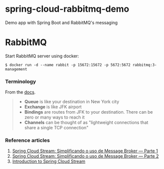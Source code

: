 # spring-cloud-rabbitmq-demo
Demo app with Spring Boot and RabbitMQ's messaging

# RabbitMQ
Start RabbitMQ server using docker:
```
$ docker run -d --name rabbit -p 15672:15672 -p 5672:5672 rabbitmq:3-management
```

### Terminology
From the [docs](https://www.rabbitmq.com/tutorials/amqp-concepts.html).
 
> * **Queue** is like your destination in New York city
> * **Exchange** is like JFK airport
> * **Bindings** are routes from JFK to your destination. There can be zero or many ways to reach it
> * **Channels** can be thought of as "lightweight connections that share a single TCP connection"

### Reference articles
1. [Spring Cloud Stream: Simplificando o uso de Message Broker — Parte 1](https://medium.com/@jvoliveiran/spring-cloud-stream-simplificando-o-uso-de-message-broker-71f1731f5f5)
2. [Spring Cloud Stream: Simplificando o uso de Message Broker — Parte 2](https://medium.com/@jvoliveiran/spring-cloud-stream-simplificando-o-uso-de-message-broker-parte-2-e82d02e1371c)
3. [Introduction to Spring Cloud Stream](https://www.baeldung.com/spring-cloud-stream)

